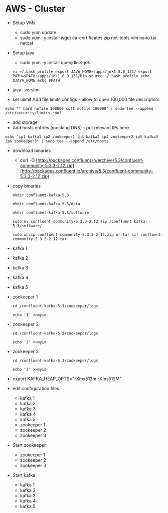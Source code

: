 # AWS - Cluster

* Setup VMs
  * sudo yum update
  * sudo yum -y install wget ca-certificates zip net-tools vim nano tar netcat
* Setup java

  * sudo yum -y install openjdk-8-jdk

  `vi ~/.bash_profile export JAVA_HOME=/apps/jdk1.8.0_131/ export PATH=$PATH:/apps/jdk1.8.0_131/bin source ~/.bash_profile echo $JAVA_HOME echo $PATH`

* java -version
* set ulimit Add file limits configs - allow to open 100,000 file descriptors

`echo "* hard nofile 100000 soft nofile 100000" | sudo tee --append /etc/security/limits.conf`

* add storage
* Add hosts entries \(mocking DNS\) - put relevant IPs here

`echo "ip1 kafka1 ip2 zookeeper1 ip3 kafka2 ip4 zookeeper2 ip5 kafka3 ip6 zookeeper3" | sudo tee --append /etc/hosts`

* download binaries
  * curl -O [http://packages.confluent.io/archive/5.3/confluent-community-5.3.3-2.12.zip](http://packages.confluent.io/archive/5.3/confluent-community-5.3.3-2.12.zip)
* copy binaries

  `mkdir confluent-kafka-5.3`

  `mkdir confluent-kafka-5.3/data`

  `mkdir confluent-kafka-5.3/software`

  `sudo mv confluent-community-5.3.3-2.12.zip /confluent-kafka-5.3/software/`

  `sudo unzip confluent-community-5.3.3-2.12.zip or tar xzf confluent-community-5.3.3-2.12.tar`

* kafka 1
* kafka 2
* kafka 3
* kafka 4
* kafka 5
* zookeeper 1

  `cd /confluent-kafka-5.3/zookeeper/logs`

  `echo '1' >>myid`

* zookeeper 2

  `cd /confluent-kafka-5.3/zookeeper/logs`

  `echo '2' >>myid`

* zookeeper 3

  `cd /confluent-kafka-5.3/zookeeper/logs`

  `echo '3' >>myid`

* export KAFKA\_HEAP\_OPTS="-Xmx512m -Xms512M"
* edit configuration files
  * kafka 1
  * kafka 2
  * kafka 3
  * kafka 4
  * kafka 5
  * zookeeper 1
  * zookeeper 2
  * zookeeper 3
* Start zookeeper
  * zookeeper 1
  * zookeeper 2
  * zookeeper 3
* Start kafka
  * kafka 1
  * kafka 2
  * kafka 3
  * kafka 4
  * kafka 5

